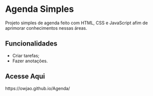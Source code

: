 <h1>Agenda Simples</h1>
Projeto simples de agenda feito com HTML, CSS e JavaScript afim de aprimorar conhecimentos nessas áreas.

<h2>Funcionalidades</h2>
<ul>
  <li>
    Criar tarefas;
  </li>
  <li>
    Fazer anotações.
  </li>
</ul>

<h2>Acesse Aqui</h2>
https://owjao.github.io/Agenda/
